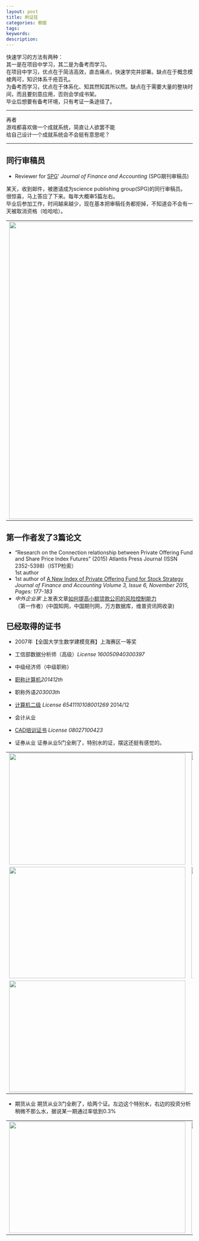 ```yaml
---
layout: post
title: 刷证狂
categories: 橱窗
tags:
keywords:
description:
---
```


快速学习的方法有两种：  
其一是在项目中学习，其二是为备考而学习。  
在项目中学习，优点在于简洁高效，直击痛点，快速学完并部署。缺点在于概念模棱两可，知识体系千疮百孔。  
为备考而学习，优点在于体系化、知其然知其所以然。缺点在于需要大量的整块时间，而且要刻意应用，否则会学成书架。  
毕业后想要有备考环境，只有考证一条途径了。  

---

再者  
游戏都喜欢做一个成就系统，简直让人欲罢不能  
给自己设计一个成就系统会不会挺有意思呢？  

---


## 同行审稿员

-  Reviewer for [SPG](http://www.sciencepublishinggroup.com/)' *Journal of Finance and Accounting*
(SPG期刊审稿员)

某天，收到邮件，被邀请成为science publishing group(SPG)的同行审稿员。  
很惊喜，马上答应了下来。每年大概审5篇左右。  
毕业后参加工作，时间越来越少，现在基本把审稿任务都拒掉，不知道会不会有一天被取消资格（哈哈哈）。  
<table >
<tr><td>  <img width="600" height="800" src="http://www.guofei.site"></td><td>  <img width="600" height="800" src="http://www.guofei.site"></td></tr>
</table>


## 第一作者发了3篇论文
- “Research on the Connection relationship between Private Offering Fund and Share Price Index Futures” (2015) Atlantis Press Journal (ISSN 2352-5398)（ISTP检索）  
1st author
- 1st author of [A New Index of Private Offering Fund for Stock Strategy](
http://article.sciencepublishinggroup.com/html/10.11648.j.jfa.20150306.12.html#paper-keywords)  
*Journal of Finance and Accounting Volume 3, Issue 6, November 2015, Pages: 177-183*  
- *中外企业家* 上发表文章[如何提高小额贷款公司的风险控制能力](http://www.cnki.net/KCMS/detail/detail.aspx?QueryID=6&CurRec=1&recid=&filename=ZWQY201430051&dbname=CJFDLAST2015&dbcode=CJFQ&pr=&urlid=&yx=&uid=WEEvREcwSlJHSldSdnQ1YWloVytWUUFXNXMwSnYzeDdLUFNXMnU1ZXlJa1pqTW5la093SEwwTlNFV0dNeXFQRE13PT0=$9A4hF_YAuvQ5obgVAq)  
（第一作者）(中国知网，中国期刊网，万方数据库，维普资讯网收录)


## 已经取得的证书
- 2007年【全国大学生数学建模竞赛】上海赛区一等奖
- 工信部数据分析师（高级）*License 160050940300397*

- 中级经济师（中级职称）

- [职称计算机](http://www.bjrbj.gov.cn/kwscore/login/notsign.htm)*201412th*

- 职称外语*203003th*

- [计算机二级](
http://chaxun.neea.edu.cn/examcenter/query.cn?op=doQueryResults&pram=certi)
*License 6541110108001269* 2014/12

- 会计从业



- [CAD培训证书](http://www.cadnet.cn/) *License 08027100423*
- 证券从业
证券从业5门全刷了，特别水的证，摆这还挺有感觉的。
<table >
<tr><td>  <img width="476" height="300"  src="http://i.imgur.com/CB6npA4.png"></td><td>  <img width="476" height="300"  src="http://i.imgur.com/eoyBrKN.png"></td></tr>

 <tr><td>  <img width="476" height="300"  src="http://i.imgur.com/cFX0Vdv.png"></td><td>  <img width="476" height="300"  src="http://i.imgur.com/ATUQij2.png"></td></tr>

<tr><td>  <img width="476" height="300"  src="http://i.imgur.com/Zv7BOj5.png"></td></tr>

</table>

- 期货从业
期货从业3门全刷了，给两个证。左边这个特别水，右边的投资分析稍微不那么水，据说某一期通过率低到0.3%
<table >
<tr><td>  <img width="476" height="300"  src="http://i.imgur.com/kTW0n2v.png"></td><td>  <img width="476" height="300"  src="http://i.imgur.com/bIX81uc.png"></td></tr>
</table>
